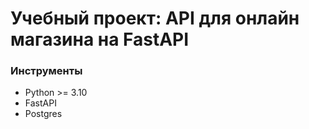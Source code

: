 # Учебный проект: API для онлайн магазина на FastAPI

### Инструменты

- Python >= 3.10
- FastAPI
- Postgres